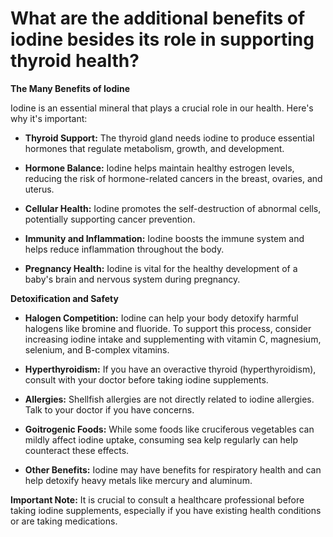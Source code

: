# What are the additional benefits of iodine besides its role in supporting thyroid health?

**The Many Benefits of Iodine**

Iodine is an essential mineral that plays a crucial role in our health. Here's why it's important:

- **Thyroid Support:** The thyroid gland needs iodine to produce essential hormones that regulate metabolism, growth, and development.

- **Hormone Balance:** Iodine helps maintain healthy estrogen levels, reducing the risk of hormone-related cancers in the breast, ovaries, and uterus.

- **Cellular Health:** Iodine promotes the self-destruction of abnormal cells, potentially supporting cancer prevention.

- **Immunity and Inflammation:** Iodine boosts the immune system and helps reduce inflammation throughout the body.

- **Pregnancy Health:** Iodine is vital for the healthy development of a baby's brain and nervous system during pregnancy.

**Detoxification and Safety**

- **Halogen Competition:** Iodine can help your body detoxify harmful halogens like bromine and fluoride. To support this process, consider increasing iodine intake and supplementing with vitamin C, magnesium, selenium, and B-complex vitamins.

- **Hyperthyroidism:** If you have an overactive thyroid (hyperthyroidism), consult with your doctor before taking iodine supplements.

- **Allergies:** Shellfish allergies are not directly related to iodine allergies. Talk to your doctor if you have concerns.

- **Goitrogenic Foods:** While some foods like cruciferous vegetables can mildly affect iodine uptake, consuming sea kelp regularly can help counteract these effects.

- **Other Benefits:** Iodine may have benefits for respiratory health and can help detoxify heavy metals like mercury and aluminum.

**Important Note:** It is crucial to consult a healthcare professional before taking iodine supplements, especially if you have existing health conditions or are taking medications.